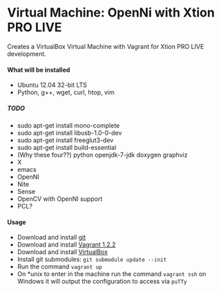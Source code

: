 Virtual Machine: OpenNi with Xtion PRO LIVE
=================================================================================================================================================================

Creates a VirtualBox Virtual Machine with Vagrant for Xtion PRO LIVE development.

#### What will be installed


* Ubuntu 12.04 32-bit LTS
* Python, g++, wget, curl, htop, vim

##### TODO
* sudo apt-get install mono-complete
* sudo apt-get install libusb-1.0-0-dev
* sudo apt-get install freeglut3-dev
* sudo apt-get install build-essential
* (Why these four??) python  openjdk-7-jdk doxygen graphviz
* X
* emacs
* OpenNI
* Nite
* Sense
* OpenCV with OpenNI support
* PCL?


#### Usage

* Download and install [git](http://downloads.vagrantup.com/tags/v1.2.2)
* Download and install [Vagrant 1.2.2](http://downloads.vagrantup.com/tags/v1.2.2)
* Download and install [VirtualBox](https://www.virtualbox.org/wiki/Downloads)
* Install git submodules: `git submodule update --init`
* Run the command `vagrant up`
* On \*unix to enter in the machine run the command `vagrant ssh` on Windows it will output the configuration to access via `puTTy`
